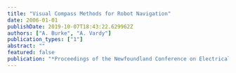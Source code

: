 ```yaml
---
title: "Visual Compass Methods for Robot Navigation"
date: 2006-01-01
publishDate: 2019-10-07T18:43:22.629962Z
authors: ["A. Burke", "A. Vardy"]
publication_types: ["1"]
abstract: ""
featured: false
publication: "*Proceedings of the Newfoundland Conference on Electrical and Computer Engineering (NECEC)*"
---
```


